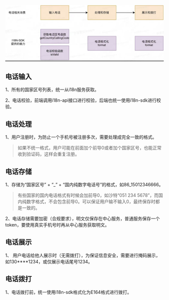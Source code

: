


![电话处理](电话处理.jpg)

## 电话输入
1、所有的国家区号列表，统一从i18n服务获取。

2、电话校验，前端调用i18n-api接口进行校验，后端也统一使用i18n-sdk进行校验。

## 电话处理
1、用户注册时，为防止一个手机号被注册多次，需要处理成完全一致的格式。

> 如果不统一格式，用户可能在前面加个前导0或者加个国家区号，也能正常收到验证码，这样会重复注册。

## 电话存储
1、存储为“国家区号” + “_” + “国内纯数字电话号”的格式，如86_15012346666。

> 有些国家的国内电话格式有时候会加前导0，如沙特“051 234 5678”，而国内纯数字格式，不会包含前导0。可以保证用户输不输入0，最终保存时都是一致的。

2、电话存储需要加密（合规要求），明文仅保存在中心服务，普通服务保存一个token，要使用真实手机号时再从中心服务获取明文。


## 电话展示
1、 用户电话给他人展示时（无需拨打），为保证信息安全，需要进行掩码展示，如130****1234，或仅展示电话尾号1234。


## 电话拨打
1、电话拨打前，统一使用i18n-sdk格式化为E164格式进行拨打。
